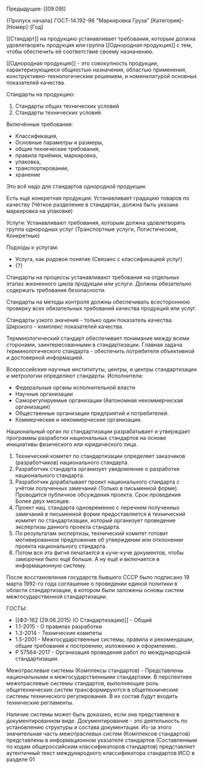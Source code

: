 Предыдущее: [[09.09]]

{Пропуск начала}
ГОСТ-14.192-96 "Маркировка Груза"
[Категория]-[Номер]-[Год]

[[Стандарт]] на продукцию устанавливает требования, которым должна удовлетворять продукция или группа [[Однородная продукция]] с тем, чтобы обеспечить её соответствие своему назначению.

[[Однородная продукция]] - это совокупность продукции, характеризующиеся общностью назначения, областью применения, конструктивно-технологическим решением, и номенклатурой основных показателей качества.

Стандарты на продукцию:
1) Стандарты общих технических условий
2) Стандарты технических условий.

Включённые требования:
- Классификация,
- Основные параметры и размеры,
- общие технические требования,
- правила приёмки, маркировка,
- упаковка,
- транспортирование,
- хранение

Это всё надо для стандартов однородной продукции.

Есть ещё конкретная продукция: Устанавливает градацию товаров по качеству (Чёткое разделение в стандартах, должна быть указана маркировка на упаковке)

Услуги: Устанавливают требования, которым должна удовлетворять группа однородных услуг (Транспортные услуги, Логистические, Конкретные)

Подходы к услугам:
- Услуга, как родовое понятие (Связано с классификацией услуг)
- {?}

Стандарты на процессы устанавливают требования на отдельных этапах жизненного цикла продукции или услуги. Должны обязательно содержать требования безопасности.

Стандарты на методы контроля должны обеспечивать всестороннюю проверку всех обязательных требований качества продукций или услуг.

Стандарты узкого значения - только один показатель качества.
Широкого - комплекс показателей качества.

Терминологический стандарт обеспечивает понимание между всеми сторонами, заинтересованными в стандартизации.
Главная задача терминологического стандарта - обеспечить потребителя объективной и достоверной информацией.

Всероссийские научные инстититуты, центры, и центры стандартизации и метрологии определяют стандарты.
Исполнители:
- Федеральные органы исполнительной власти
- Научные организации
- Саморегулируемые организации (Автономная некоммерческая организация)
- Общественные организации предприятий и потребителей.
- Коммерческие и некоммерческие организации.

Национальный орган по стандартизации разрабатывает и утверждает программы разработки национальных стандартов на основе инициативы физического или юридического лица.
1) Технический комитет по стандартизации определяет заказчиков (разработчиков) национального стандарта.
2) Разработчик стандарта организует уведомление о разработке национального стандарта.
3) Разработчик дорабатывает проект национального стандарта с учётом полученных замечаний (Только в письменной форме). Проводится публичное обсуждения проекта. Срок проведения Более двух месяцев.
4) Проект нац. стандарта одновременно с перечнем полученных замечаний в письменной форме предоставляется в технический комитет по стандартизации, который организует проведение экспертизы данного проекта стандарта.
5) По результатам экспертизы, технический комитет готовит мотивированное предложение об утверждении или отклонении проекта национального стандарта.
6) Потом вся эта фигня печатается в куче-куче документов, чтобы заморочки было ещё больше. А ну ещё и включается в информационную систему.

После восстановления государств бывшего СССР было подписано 19 марта 1992-го года соглашение о проведении единой политики в области стандартизации, в котором были заложены основы систем межгосударственной стандартизации.


ГОСТЫ:
- [[ФЗ-162 (29.06.2015) (О Стандартизации)]] - Общий
- 1.1-2015 - О правилах разработки
- 1.3-2014 - Технические комитеты
- 1.5-2001 - Межгосударственные системы, правила и рекомендации, общие требования к построению, изложению и оформлению.
- Р 57564-2017 - Организация проведения работ по международной стандартизации.

Межотраслевые системы (Комплексы стандартов) - Представлены национальными и межгосударственными стандартами.
В перспективе межотраслевые системы стандартов, выполняющие роль общетехнических систем трансформируются в общетехнические системы технического регулирования.
В их состав будут входить технические регламенты.

Наличие системы может быть доказано, если она представлена в документированном виде.
Документирование - это деятельность по установлению структуры и состава документации.
Из-за этого значительная часть межотраслевых систем (Комплексов стандартов) представлены в информационном указателе стандартов (Составленным по кодам общероссийским классификаторов стандартов) представляет аутентичный текст международного классификатора стандартов ИСО в разделе 01

